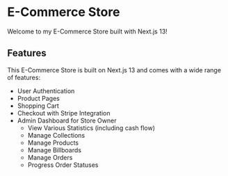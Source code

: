 # E-Commerce Store

Welcome to my E-Commerce Store built with Next.js 13!

## Features

This E-Commerce Store is built on Next.js 13 and comes with a wide range of features:

- User Authentication
- Product Pages
- Shopping Cart
- Checkout with Stripe Integration
- Admin Dashboard for Store Owner
  - View Various Statistics (including cash flow)
  - Manage Collections
  - Manage Products
  - Manage Billboards
  - Manage Orders
  - Progress Order Statuses
